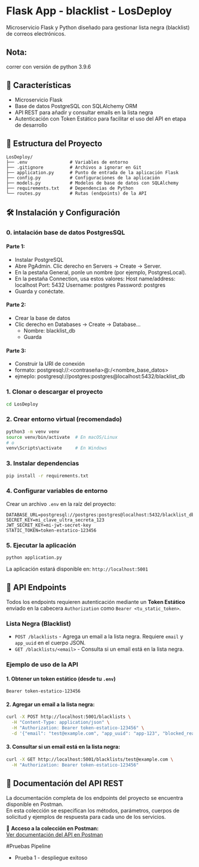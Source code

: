 # Flask App - blacklist - LosDeploy

Microservicio Flask y Python diseñado para gestionar lista negra (blacklist) de correos electrónicos.

## Nota: 
correr con versión de python 3.9.6

## 🚀 Características

- Microservicio Flask
- Base de datos PostgreSQL con SQLAlchemy ORM
- API REST para añadir y consultar emails en la lista negra
- Autenticación con Token Estático para facilitar el uso del API en etapa de desarrollo

## 📁 Estructura del Proyecto

```
LosDeploy/
├── .env                # Variables de entorno
├── .gitignore          # Archivos a ignorar en Git
├── application.py      # Punto de entrada de la aplicación Flask
├── config.py           # Configuraciones de la aplicación
├── models.py           # Modelos de base de datos con SQLAlchemy
├── requirements.txt    # Dependencias de Python
└── routes.py           # Rutas (endpoints) de la API
```


## 🛠️ Instalación y Configuración

### 0. intalación base de datos PostgresSQL

  #### Parte 1: 
  - Instalar PostgreSQL
  - Abre PgAdmin. Clic derecho en Servers → Create → Server. 
  - En la pestaña General, ponle un nombre (por ejemplo, PostgresLocal).
  - En la pestaña Connection, usa estos valores:
      Host name/address: localhost
      Port: 5432
      Username: postgres
      Password: postgres
  - Guarda y conéctate.
  
  #### Parte 2:
  - Crear la base de datos
  - Clic derecho en Databases → Create → Database...
    - Nombre: blacklist_db
    - Guarda

  #### Parte 3:
  - Construir la URI de conexión
  - formato: postgresql://<usuario>:<contraseña>@<host>:<puerto>/<nombre_base_datos>
  - ejmeplo: postgresql://postgres:postgres@localhost:5432/blacklist_db


### 1. Clonar o descargar el proyecto
```bash
cd LosDeploy
```

### 2. Crear entorno virtual (recomendado)
```bash
python3 -m venv venv
source venv/bin/activate  # En macOS/Linux
# o
venv\Scripts\activate     # En Windows
```

### 3. Instalar dependencias
```bash
pip install -r requirements.txt
```

### 4. Configurar variables de entorno
Crear un archivo `.env` en la raíz del proyecto:
```env
DATABASE_URL=postgresql://postgres:postgres@localhost:5432/blacklist_db
SECRET_KEY=mi_clave_ultra_secreta_123
JWT_SECRET_KEY=mi-jwt-secret-key
STATIC_TOKEN=token-estatico-123456
```

### 5. Ejecutar la aplicación
```bash
python application.py
```

La aplicación estará disponible en: `http://localhost:5001`


## 📡 API Endpoints

Todos los endpoints requieren autenticación mediante un **Token Estático** enviado en la cabecera `Authorization` como `Bearer <tu_static_token>`.

### Lista Negra (Blacklist)
- `POST /blacklists` - Agrega un email a la lista negra. Requiere `email` y `app_uuid` en el cuerpo JSON.
- `GET /blacklists/<email>` - Consulta si un email está en la lista negra.

### Ejemplo de uso de la API

#### 1. Obtener un token estático (desde tu `.env`)
```
Bearer token-estatico-123456
```

#### 2. Agregar un email a la lista negra:
```bash
curl -X POST http://localhost:5001/blacklists \
  -H "Content-Type: application/json" \
  -H "Authorization: Bearer token-estatico-123456" \
  -d '{"email": "test@example.com", "app_uuid": "app-123", "blocked_reason": "Spam"}'
```

#### 3. Consultar si un email está en la lista negra:
```bash
curl -X GET http://localhost:5001/blacklists/test@example.com \
  -H "Authorization: Bearer token-estatico-123456"
```

## 📘 Documentación del API REST

La documentación completa de los endpoints del proyecto se encuentra disponible en Postman.  
En esta colección se especifican los métodos, parámetros, cuerpos de solicitud y ejemplos de respuesta para cada uno de los servicios.

🔗 **Acceso a la colección en Postman:**  
[Ver documentación del API en Postman](https://www.postman.com/omar-253386/workspace/blacklist-api/collection/43599343-3e4639b5-90dc-4394-81da-56544d800cad?action=share&source=copy-link&creator=43599343)


#Pruebas Pipeline

- Prueba 1 - despliegue exitoso
